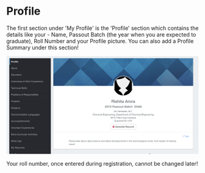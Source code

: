 # Profile

The first section under 'My Profile' is the 'Profile' section which contains the details like your - Name, Passout Batch \(the year when you are expected to graduate\), Roll Number and your Profile picture. You can also add a Profile Summary under this section!

![](../../.gitbook/assets/image%20%28116%29.png)

Your roll number, once entered during registration, cannot be changed later!

